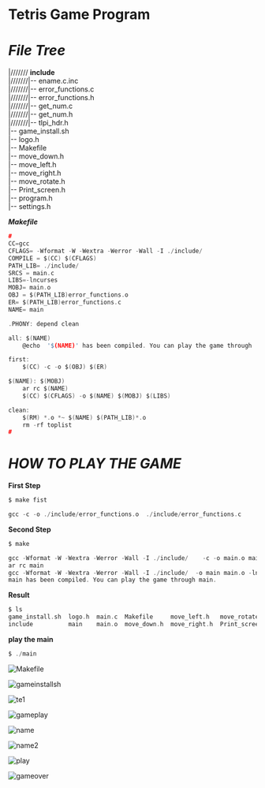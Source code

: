 # **Tetris Game Program**  

***File Tree***  
===============  

|/////// **include**  
|///////|-- ename.c.inc  
|///////|-- error_functions.c  
|///////|-- error_functions.h  
|///////|-- get_num.c  
|///////|-- get_num.h  
|///////|-- tlpi_hdr.h  
|-- game_install.sh   
|-- logo.h  
|-- Makefile  
|-- move_down.h  
|-- move_left.h  
|-- move_right.h  
|-- move_rotate.h  
|-- Print_screen.h  
|-- program.h  
|-- settings.h  



***Makefile***  
  
```c
#
CC=gcc
CFLAGS= -Wformat -W -Wextra -Werror -Wall -I ./include/ 
COMPILE = $(CC) $(CFLAGS)
PATH_LIB= ./include/
SRCS = main.c
LIBS=-lncurses
MOBJ= main.o
OBJ = $(PATH_LIB)error_functions.o 
ER= $(PATH_LIB)error_functions.c
NAME= main

.PHONY: depend clean

all: $(NAME)
	@echo  '$(NAME)' has been compiled. You can play the game through '$(NAME)'. 

first: 
	$(CC) -c -o $(OBJ) $(ER)

$(NAME): $(MOBJ)
	ar rc $(NAME) 
	$(CC) $(CFLAGS) -o $(NAME) $(MOBJ) $(LIBS)

clean:
	$(RM) *.o *~ $(NAME) $(PATH_LIB)*.o
	rm -rf toplist
#
```  

***HOW TO PLAY THE GAME***  
===============  

**First Step**  


```c
$ make fist
```  

```c
gcc -c -o ./include/error_functions.o  ./include/error_functions.c
```  


**Second Step**

```c
$ make
```  

```c
gcc -Wformat -W -Wextra -Werror -Wall -I ./include/    -c -o main.o main.c
ar rc main 
gcc -Wformat -W -Wextra -Werror -Wall -I ./include/  -o main main.o -lncurses
main has been compiled. You can play the game through main.
```  
  
**Result**    

```c
$ ls
game_install.sh  logo.h  main.c  Makefile     move_left.h   move_rotate.h   program.h  settings.h
include          main    main.o  move_down.h  move_right.h  Print_screen.h  README.md  toplist
```  

**play the main** 
  
```c
$ ./main
```  

![Makefile](https://user-images.githubusercontent.com/75885992/125160513-d919db00-e16c-11eb-921e-aec33c422b9d.png)


![gameinstallsh](https://user-images.githubusercontent.com/75885992/125160440-61e44700-e16c-11eb-81a4-4169aab04ede.png)  

![te1](https://user-images.githubusercontent.com/75885992/125160450-70caf980-e16c-11eb-87ce-5a5246e0e67e.png)  

![gameplay](https://user-images.githubusercontent.com/75885992/125160434-5e50c000-e16c-11eb-959b-500337b16245.png)  

![name](https://user-images.githubusercontent.com/75885992/125160452-745e8080-e16c-11eb-9a52-659fe1159449.png)  

![name2](https://user-images.githubusercontent.com/75885992/125160454-758fad80-e16c-11eb-9b4b-9ab9af841e15.png)  

![play](https://user-images.githubusercontent.com/75885992/125160457-7a546180-e16c-11eb-84b2-f4874b8295ad.png)  

![gameover](https://user-images.githubusercontent.com/75885992/125160558-272ede80-e16d-11eb-86a0-81806845b2f5.png)  


